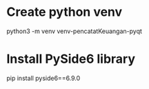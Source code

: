 # Create python venv
python3 -m venv venv-pencatatKeuangan-pyqt

# Install PySide6 library
pip install pyside6==6.9.0
